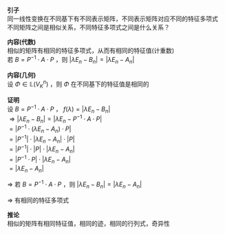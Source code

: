 **引子**  
同一线性变换在不同基下有不同表示矩阵，不同表示矩阵对应不同的特征多项式  
不同矩阵之间是相似关系，不同特征多项式之间是什么关系？  
  
**内容(代数)**  
相似的矩阵有相同的特征多项式，从而有相同的特征值(计重数)  
若 $B=P^{-1}\cdot A\cdot P$ ，则 $|\lambda E_n-B_n|=|\lambda E_n-A_n|$  
  
**内容(几何)**  
设 $\Phi\in\mathbb{L}(V_K^n)$ ，则 $\Phi$ 在不同基下的特征值是相同的  
  
**证明**  
设 $B=P^{-1}\cdot A\cdot P$ ， $f(\lambda)=|\lambda E_n-B_n|$  
 $\Rightarrow|\lambda E_n-B_n|=|\lambda E_n-P^{-1}\cdot A\cdot P|$  
 $=|P^{-1}\cdot(\lambda E_n-A_n)\cdot P|$  
 $=|P^{-1}|\cdot|\lambda E_n-A_n|\cdot|P|$  
 $=|P^{-1}|\cdot|P|\cdot|\lambda E_n-A_n|$  
 $=|P^{-1}\cdot P|\cdot|\lambda E_n-A_n|$  
 $=|\lambda E_n-A_n|$  
  
 $\Rightarrow$ 若 $B=P^{-1}\cdot A\cdot P$ ，则 $|\lambda E_n-B_n|=|\lambda E_n-A_n|$  
  
 $\Rightarrow$ 有相同的特征多项式  
  
**推论**  
相似的矩阵有相同特征值，相同的迹，相同的行列式，奇异性  
